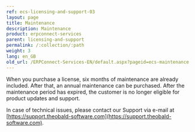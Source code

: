 ```yaml
---
ref: ecs-licensing-and-support-03
layout: page
title: Maintenance
description: Maintenance
product: erpconnect-services
parent: licensing-and-support
permalink: /:collection/:path
weight: 3
lang: en_GB
old_url: /ERPConnect-Services-EN/default.aspx?pageid=ecs-maintenance
---
```


When you purchase a license, six months of maintenance are already included. After that, an annual maintenance can be purchased.
After the maintenance period has expired, the customer is no longer eligible for product updates and support.

In case of technical issues, please contact our Support via e-mail at [https://support.theobald-software.com](https://support.theobald-software.com).